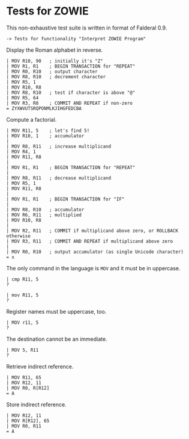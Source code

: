 Tests for ZOWIE
===============

This non-exhaustive test suite is written in format of Falderal 0.9.

    -> Tests for functionality "Interpret ZOWIE Program"

Display the Roman alphabet in reverse.

    | MOV R10, 90   ; initially it's "Z"
    | MOV R1, R1    ; BEGIN TRANSACTION for "REPEAT"
    | MOV R0, R10   ; output character
    | MOV R8, R10   ; decrement character
    | MOV R5, 1
    | MOV R10, R8
    | MOV R8, R10   ; test if character is above "@"
    | MOV R5, 64
    | MOV R3, R8    ; COMMIT AND REPEAT if non-zero
    = ZYXWVUTSRQPONMLKJIHGFEDCBA

Compute a factorial.

    | MOV R11, 5    ; let's find 5!
    | MOV R10, 1    ; accumulator
    | 
    | MOV R8, R11   ; increase multiplicand
    | MOV R4, 1
    | MOV R11, R8
    | 
    | MOV R1, R1    ; BEGIN TRANSACTION for "REPEAT"
    | 
    | MOV R8, R11   ; decrease multiplicand
    | MOV R5, 1
    | MOV R11, R8
    | 
    | MOV R1, R1    ; BEGIN TRANSACTION for "IF"
    | 
    | MOV R8, R10   ; accumulator
    | MOV R6, R11   ; multiplied
    | MOV R10, R8
    | 
    | MOV R2, R11   ; COMMIT if multiplicand above zero, or ROLLBACK otherwise
    | MOV R3, R11   ; COMMIT AND REPEAT if multiplicand above zero
    | 
    | MOV R0, R10   ; output accumulator (as single Unicode character)
    = x

The only command in the language is `MOV` and it must be in uppercase.

    | cmp R11, 5
    ? 

    | mov R11, 5
    ? 

Register names must be uppercase, too.

    | MOV r11, 5
    ? 

The destination cannot be an immediate.

    | MOV 5, R11
    ? 

Retrieve indirect reference.

    | MOV R11, 65
    | MOV R12, 11
    | MOV R0, R[R12]
    = A

Store indirect reference.

    | MOV R12, 11
    | MOV R[R12], 65
    | MOV R0, R11
    = A
